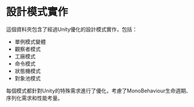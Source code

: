 # 設計模式實作

這個資料夾包含了經過Unity優化的設計模式實作，包括：
- 單例模式變體
- 觀察者模式
- 工廠模式
- 命令模式
- 狀態機模式
- 對象池模式

每個模式都針對Unity的特殊需求進行了優化，考慮了MonoBehaviour生命週期、序列化需求和性能考量。